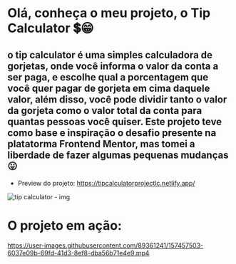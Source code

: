# Olá, conheça o meu projeto, o Tip Calculator 💲😁

## o tip calculator é uma simples calculadora de gorjetas, onde você informa o valor da conta a ser paga, e escolhe qual a porcentagem que você quer pagar de gorjeta em cima daquele valor, além disso, você pode dividir tanto o valor da gorjeta como o valor total da conta para quantas pessoas você quiser. Este projeto teve como base e inspiração o desafio presente na platatorma Frontend Mentor, mas tomei a liberdade de fazer algumas pequenas mudanças 😛

- Preview do projeto: https://tipcalculatorprojectlc.netlify.app/


![tip calculator - img](https://user-images.githubusercontent.com/89361241/157457330-6c478481-071b-4b1a-ab7d-9bc4ed6363cf.PNG)

# O projeto em ação:

https://user-images.githubusercontent.com/89361241/157457503-6037e09b-69fd-41d3-8ef8-dba56b71e4e9.mp4
